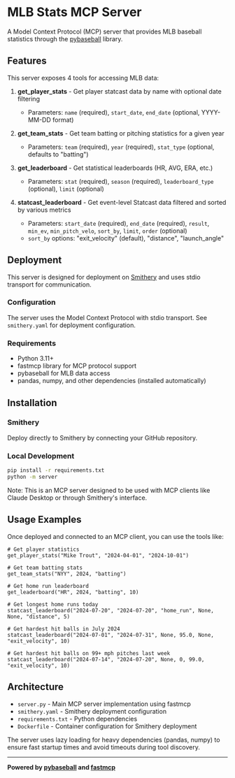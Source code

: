 # MLB Stats MCP Server

A Model Context Protocol (MCP) server that provides MLB baseball statistics through the [pybaseball](https://github.com/jldbc/pybaseball) library.

## Features

This server exposes 4 tools for accessing MLB data:

1. **get_player_stats** - Get player statcast data by name with optional date filtering
   - Parameters: `name` (required), `start_date`, `end_date` (optional, YYYY-MM-DD format)
   
2. **get_team_stats** - Get team batting or pitching statistics for a given year
   - Parameters: `team` (required), `year` (required), `stat_type` (optional, defaults to "batting")
   
3. **get_leaderboard** - Get statistical leaderboards (HR, AVG, ERA, etc.)
   - Parameters: `stat` (required), `season` (required), `leaderboard_type` (optional), `limit` (optional)
   
4. **statcast_leaderboard** - Get event-level Statcast data filtered and sorted by various metrics
   - Parameters: `start_date` (required), `end_date` (required), `result`, `min_ev`, `min_pitch_velo`, `sort_by`, `limit`, `order` (optional)
   - `sort_by` options: "exit_velocity" (default), "distance", "launch_angle"

## Deployment

This server is designed for deployment on [Smithery](https://smithery.ai) and uses stdio transport for communication.

### Configuration

The server uses the Model Context Protocol with stdio transport. See `smithery.yaml` for deployment configuration.

### Requirements

- Python 3.11+
- fastmcp library for MCP protocol support
- pybaseball for MLB data access
- pandas, numpy, and other dependencies (installed automatically)

## Installation

### Smithery
Deploy directly to Smithery by connecting your GitHub repository.

### Local Development
```bash
pip install -r requirements.txt
python -m server
```

Note: This is an MCP server designed to be used with MCP clients like Claude Desktop or through Smithery's interface.

## Usage Examples

Once deployed and connected to an MCP client, you can use the tools like:

```
# Get player statistics
get_player_stats("Mike Trout", "2024-04-01", "2024-10-01")

# Get team batting stats
get_team_stats("NYY", 2024, "batting")

# Get home run leaderboard
get_leaderboard("HR", 2024, "batting", 10)

# Get longest home runs today
statcast_leaderboard("2024-07-20", "2024-07-20", "home_run", None, None, "distance", 5)

# Get hardest hit balls in July 2024
statcast_leaderboard("2024-07-01", "2024-07-31", None, 95.0, None, "exit_velocity", 10)

# Get hardest hit balls on 99+ mph pitches last week
statcast_leaderboard("2024-07-14", "2024-07-20", None, 0, 99.0, "exit_velocity", 10)
```

## Architecture

- `server.py` - Main MCP server implementation using fastmcp
- `smithery.yaml` - Smithery deployment configuration
- `requirements.txt` - Python dependencies
- `Dockerfile` - Container configuration for Smithery deployment

The server uses lazy loading for heavy dependencies (pandas, numpy) to ensure fast startup times and avoid timeouts during tool discovery.

---

**Powered by [pybaseball](https://github.com/jldbc/pybaseball) and [fastmcp](https://github.com/jlowin/fastmcp)**